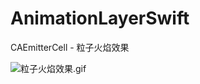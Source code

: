 # AnimationLayerSwift

CAEmitterCell - 粒子火焰效果

![粒子火焰效果.gif](https://upload-images.jianshu.io/upload_images/1276164-7288d67d61db1441.gif?imageMogr2/auto-orient/strip)

